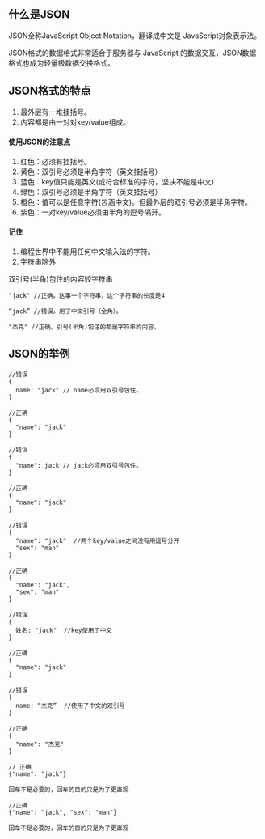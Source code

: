 ## 什么是JSON

JSON全称JavaScript Object Notation，翻译成中文是 JavaScript对象表示法。

JSON格式的数据格式非常适合于服务器与 JavaScript 的数据交互，JSON数据格式也成为轻量级数据交换格式。

## JSON格式的特点

1. 最外层有一堆挂括号。
2. 内容都是由一对对key/value组成。

#### 使用JSON的注意点

[](src="https://raw.githubusercontent.com/wiki/xugy0926/getting-started-with-javascript/pull-request-error/json.png")

1. 红色：必须有挂括号。
2. 黄色：双引号必须是半角字符（英文挂括号）
3. 蓝色：key值只能是英文(或符合标准的字符，坚决不能是中文)
4. 绿色：双引号必须是半角字符（英文挂括号）
5. 橙色：值可以是任意字符(包涵中文)。但最外层的双引号必须是半角字符。
6. 紫色：一对key/value必须由半角的逗号隔开。

#### 记住

1. 编程世界中不能用任何中文输入法的字符。
2. 字符串除外

双引号(半角)包住的内容较字符串

```
"jack" //正确。这事一个字符串，这个字符串的长度是4

“jack” //错误。用了中文引号（全角）。

"杰克" //正确。引号(半角)包住的都是字符串的内容。
```


## JSON的举例

```
//错误
{
  name: "jack" // name必须用双引号包住。
}

//正确
{
  "name": "jack"
}
```
```
//错误
{
  "name": jack // jack必须用双引号包住。
}

//正确
{
  "name": "jack"
}
```
```
//错误
{
  "name": "jack"  //两个key/value之间没有用逗号分开
  "sex": "man"
}

//正确
{
  "name": "jack",  
  "sex": "man"
}
```
```
//错误
{
  姓名: "jack"  //key使用了中文
}

//正确
{
  "name": "jack"
}
```
```
//错误
{
  name: “杰克”  //使用了中文的双引号
}

//正确
{
  "name": "杰克"
}
```
```
// 正确
{"name": "jack"}

回车不是必要的，回车的目的只是为了更直观
```
```
//正确
{"name": "jack", "sex": "man"}

回车不是必要的，回车的目的只是为了更直观
```
